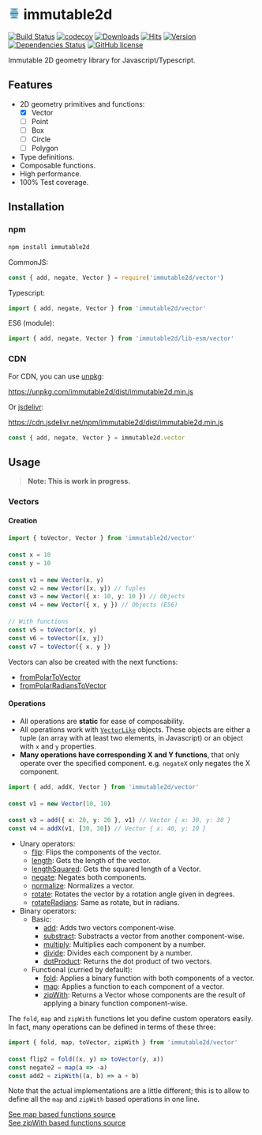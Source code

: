 # <img src="docs/assets/LogoWeb_192.png" alt="Logo" width="24" height="24"> immutable2d

[![Build Status](https://travis-ci.org/ggzorgg/immutable2d.svg?branch=master)](https://travis-ci.org/ggzorgg/immutable2d)
[![codecov](https://codecov.io/gh/ggzorgg/immutable2d/branch/master/graph/badge.svg)](https://codecov.io/gh/ggzorgg/immutable2d)
[![Downloads](https://img.shields.io/npm/dm/immutable2d.svg)](https://npmcharts.com/compare/immutable2d?minimal=true)
[![Hits](https://data.jsdelivr.com/v1/package/npm/immutable2d/badge)](https://www.jsdelivr.com/package/npm/immutable2d)
[![Version](https://img.shields.io/npm/v/immutable2d.svg)](https://www.npmjs.com/package/immutable2d)
[![Dependencies Status](https://david-dm.org/ggzorgg/immutable2d/status.svg)](https://david-dm.org/ggzorgg/immutable2d)
[![GitHub license](https://img.shields.io/github/license/ggzorgg/immutable2d.svg)](https://github.com/ggzorgg/immutable2d/blob/master/LICENSE)

Immutable 2D geometry library for Javascript/Typescript.

## Features

- 2D geometry primitives and functions:
  - [X] Vector
  - [ ] Point
  - [ ] Box
  - [ ] Circle
  - [ ] Polygon
- Type definitions.
- Composable functions.
- High performance.
- 100% Test coverage.

## Installation

### npm

```bash
npm install immutable2d
```

CommonJS:

```javascript
const { add, negate, Vector } = require('immutable2d/vector')
```

Typescript:

```typescript
import { add, negate, Vector } from 'immutable2d/vector'
```

ES6 (module):

```javascript
import { add, negate, Vector } from 'immutable2d/lib-esm/vector'
```

### CDN

For CDN, you can use [unpkg](https://unpkg.com/):

https://unpkg.com/immutable2d/dist/immutable2d.min.js

Or [jsdelivr](https://www.jsdelivr.com/):

https://cdn.jsdelivr.net/npm/immutable2d/dist/immutable2d.min.js

```javascript
const { add, negate, Vector } = immutable2d.vector
```

## Usage

>**Note: This is work in progress.**

### Vectors

#### Creation

```typescript
import { toVector, Vector } from 'immutable2d/vector'

const x = 10
const y = 10

const v1 = new Vector(x, y)
const v2 = new Vector([x, y]) // Tuples
const v3 = new Vector({ x: 10, y: 10 }) // Objects
const v4 = new Vector({ x, y }) // Objects (ES6)

// With functions
const v5 = toVector(x, y)
const v6 = toVector([x, y])
const v7 = toVector({ x, y })
```

Vectors can also be created with the next functions:

- [fromPolarToVector](./docs/Vector.md#from-polar-in-degrees-and-radians)
- [fromPolarRadiansToVector](./docs/Vector.md#from-polar-in-degrees-and-radians)

#### Operations

- All operations are **static** for ease of composability.
- All operations work with [`VectorLike`](./docs/Vector.md#VectorLike) objects. These objects are either a tuple (an array with at least two elements, in Javascript) or an object with `x` and `y` properties.
- **Many operations have corresponding X and Y functions**, that only operate over the specified component. e.g. `negateX` only negates the X component.

```typescript
import { add, addX, Vector } from 'immutable2d/vector'

const v1 = new Vector(10, 10)

const v3 = add({ x: 20, y: 20 }, v1) // Vector { x: 30, y: 30 }
const v4 = addX(v1, [30, 30]) // Vector { x: 40, y: 10 }
```

- Unary operators:
  - [flip](./docs/Vector.md#flip): Flips the components of the vector.
  - [length](./docs/Vector.md#length): Gets the length of the vector.
  - [lengthSquared](./docs/Vector.md#lengthSquared): Gets the squared length of a Vector.
  - [negate](./docs/Vector.md#negate): Negates both components.
  - [normalize](./docs/Vector.md#normalize): Normalizes a vector.
  - [rotate](./docs/Vector.md#rotate): Rotates the vector by a rotation angle given in degrees.
  - [rotateRadians](./docs/Vector.md#rotateRadians): Same as rotate, but in radians.
- Binary operators:
  - Basic:
    - [add](./docs/Vector.md#add): Adds two vectors component-wise.
    - [substract](./docs/Vector.md#substract): Substracts a vector from another component-wise.
    - [multiply](./docs/Vector.md#multiply): Multiplies each component by a number.
    - [divide](./docs/Vector.md#divide): Divides each component by a number.
    - [dotProduct](./docs/Vector.md#): Returns the dot product of two vectors.
  - Functional (curried by default):
    - [fold](./docs/Vector.md#fold): Applies a binary function with both components of a vector.
    - [map](./docs/Vector.md#map): Applies a function to each component of a vector.
    - [zipWith](./docs/Vector.md#zipWith): Returns a Vector whose components are the result of applying a binary function component-wise.

The `fold`, `map` and `zipWith` functions let you define custom operators easily. In fact, many operations can be defined in terms of these three:

```typescript
import { fold, map, toVector, zipWith } from 'immutable2d/vector'

const flip2 = fold((x, y) => toVector(y, x))
const negate2 = map(a => -a)
const add2 = zipWith((a, b) => a + b)
```

Note that the actual implementations are a little different; this is to allow to define all the `map` and `zipWith` based operations in one line.

[See map based functions source](./src/vector/mapBasedFunctions.ts)\
[See zipWith based functions source](./src/vector/zipWithBasedFunctions.ts)